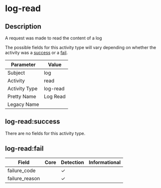 log-read
========

Description
-----------
A request was made to read the content of a log

The possible fields for this activity type will vary depending on whether the activity was a [success](#log-readsuccess) or a [fail](#log-readfail).

| Parameter     | Value    |
| ------------- | -------- |
| Subject       | log      |
| Activity      | read     |
| Activity Type | log-read |
| Pretty Name   | Log Read |
| Legacy Name   |          |

log-read:success
----------------

There are no fields for this activity type.


log-read:fail
-------------

| Field          | Core | Detection | Informational |
| -------------- | ---- | --------- | ------------- |
| failure_code   |      | &#10003;  |               |
| failure_reason |      | &#10003;  |               |